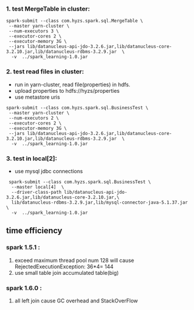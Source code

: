 ### 1. test MergeTable in cluster: 
```
spark-submit --class com.hyzs.spark.sql.MergeTable \
 --master yarn-cluster \
 --num-executors 3 \
 --executor-cores 2 \
 --executor-memory 3G \
 --jars lib/datanucleus-api-jdo-3.2.6.jar,lib/datanucleus-core-3.2.10.jar,lib/datanucleus-rdbms-3.2.9.jar  \
  -v  ../spark_learning-1.0.jar
```
  
### 2. test read files in cluster:
* run in yarn-cluster, read file(properties) in hdfs.
* upload properties to hdfs://hyzs/properties
* use metastore uris
```
spark-submit --class com.hyzs.spark.sql.BusinessTest \
 --master yarn-cluster \
 --num-executors 2 \
 --executor-cores 2 \
 --executor-memory 3G \
 --jars lib/datanucleus-api-jdo-3.2.6.jar,lib/datanucleus-core-3.2.10.jar,lib/datanucleus-rdbms-3.2.9.jar  \
  -v  ../spark_learning-1.0.jar  

```

### 3. test in local[2]:
* use mysql jdbc connections
```
 spark-submit --class com.hyzs.spark.sql.BusinessTest \
  --master local[4]  \
  --driver-class-path lib/datanucleus-api-jdo-3.2.6.jar,lib/datanucleus-core-3.2.10.jar,\
  lib/datanucleus-rdbms-3.2.9.jar,lib/mysql-connector-java-5.1.37.jar  \
  -v  ../spark_learning-1.0.jar

```

## time efficiency

### spark 1.5.1 :
1. exceed maximum thread pool num 128 will cause RejectedExecutionException: 36*4= 144
2. use small table join accumulated table(big)

### spark 1.6.0 :
1. all left join cause GC overhead and StackOverFlow